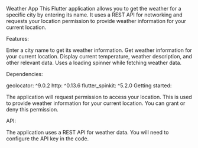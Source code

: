 Weather App
This Flutter application allows you to get the weather for a specific city by entering its name. It uses a REST API for networking and requests your location permission to provide weather information for your current location.

Features:

Enter a city name to get its weather information.
Get weather information for your current location.
Display current temperature, weather description, and other relevant data.
Uses a loading spinner while fetching weather data.

Dependencies:

geolocator: ^9.0.2
http: ^0.13.6
flutter_spinkit: ^5.2.0
Getting started:


The application will request permission to access your location. This is used to provide weather information for your current location. You can grant or deny this permission.

API:

The application uses a REST API for weather data. You will need to configure the API key in the code.

